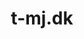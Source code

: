 ---
title: 't-mj.dk'
description: 'Lorem ipsum dolor sit amet'
pubDate: '21 jan 2024'
heroImage: '/project/mogensjensen.png'
isPost: false
rowSize: 1
colSize: 1
scrollHero: true
type: "Freelance"
---